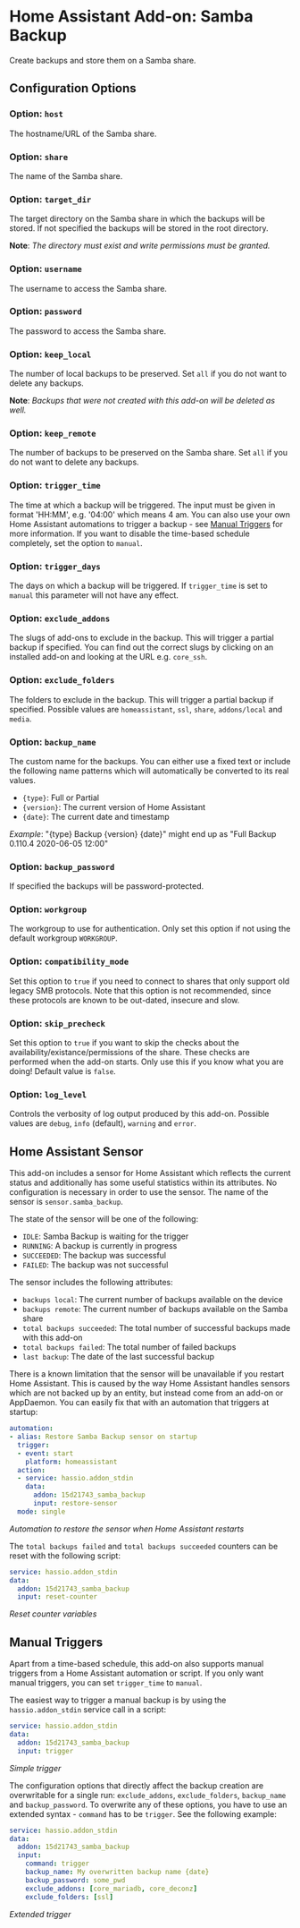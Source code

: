 # Home Assistant Add-on: Samba Backup

Create backups and store them on a Samba share.

## Configuration Options

### Option: `host`

The hostname/URL of the Samba share.

### Option: `share`

The name of the Samba share.

### Option: `target_dir`

The target directory on the Samba share in which the backups will be stored. If not specified the backups will be stored in the root directory.

**Note**: _The directory must exist and write permissions must be granted._

### Option: `username`

The username to access the Samba share.

### Option: `password`

The password to access the Samba share.

### Option: `keep_local`

The number of local backups to be preserved. Set `all` if you do not want to delete any backups.

**Note**: _Backups that were not created with this add-on will be deleted as well._

### Option: `keep_remote`

The number of backups to be preserved on the Samba share. Set `all` if you do not want to delete any backups.

### Option: `trigger_time`

The time at which a backup will be triggered. The input must be given in format 'HH:MM', e.g. '04:00' which means 4 am. You can also use your own Home Assistant automations to trigger a backup - see [Manual Triggers](https://github.com/thomasmauerer/hassio-addons/blob/master/samba-backup/DOCS.md#manual-triggers) for more information. If you want to disable the time-based schedule completely, set the option to `manual`.

### Option: `trigger_days`

The days on which a backup will be triggered. If `trigger_time` is set to `manual` this parameter will not have any effect.

### Option: `exclude_addons`

The slugs of add-ons to exclude in the backup. This will trigger a partial backup if specified. You can find out the correct slugs by clicking on an installed add-on and looking at the URL e.g. `core_ssh`.

### Option: `exclude_folders`

The folders to exclude in the backup. This will trigger a partial backup if specified. Possible values are `homeassistant`, `ssl`, `share`, `addons/local` and `media`.

### Option: `backup_name`

The custom name for the backups. You can either use a fixed text or include the following name patterns which will automatically be converted to its real values.

- `{type}`: Full or Partial
- `{version}`: The current version of Home Assistant
- `{date}`: The current date and timestamp

_Example_: "{type} Backup {version} {date}" might end up as "Full Backup 0.110.4 2020-06-05 12:00"

### Option: `backup_password`

If specified the backups will be password-protected.

### Option: `workgroup`

The workgroup to use for authentication. Only set this option if not using the default workgroup `WORKGROUP`.

### Option: `compatibility_mode`

Set this option to `true` if you need to connect to shares that only support old legacy SMB protocols. Note that this option is not recommended, since these protocols are known to be out-dated, insecure and slow.

### Option: `skip_precheck`

Set this option to `true` if you want to skip the checks about the availability/existance/permissions of the share. These checks are performed when the add-on starts. Only use this if you know what you are doing! Default value is `false`.

### Option: `log_level`

Controls the verbosity of log output produced by this add-on. Possible values are `debug`, `info` (default), `warning` and `error`.


## Home Assistant Sensor

This add-on includes a sensor for Home Assistant which reflects the current status and additionally has some useful statistics within its attributes. No configuration is necessary in order to use the sensor. The name of the sensor is `sensor.samba_backup`.


The state of the sensor will be one of the following:

- `IDLE`: Samba Backup is waiting for the trigger
- `RUNNING`: A backup is currently in progress
- `SUCCEEDED`: The backup was successful
- `FAILED`: The backup was not successful


The sensor includes the following attributes:

- `backups local`: The current number of backups available on the device
- `backups remote`: The current number of backups available on the Samba share
- `total backups succeeded`: The total number of successful backups made with this add-on
- `total backups failed`: The total number of failed backups
- `last backup`: The date of the last successful backup


There is a known limitation that the sensor will be unavailable if you restart Home Assistant. This is caused by the way Home Assistant handles sensors which are not backed up by an entity, but instead come from an add-on or AppDaemon. You can easily fix that with an automation that triggers at startup:


```yaml
automation:
- alias: Restore Samba Backup sensor on startup
  trigger:
  - event: start
    platform: homeassistant
  action:
  - service: hassio.addon_stdin
    data:
      addon: 15d21743_samba_backup
      input: restore-sensor
  mode: single
```

_Automation to restore the sensor when Home Assistant restarts_


The `total backups failed` and `total backups succeeded` counters can be reset with the following script:

```yaml
service: hassio.addon_stdin
data:
  addon: 15d21743_samba_backup
  input: reset-counter
```

_Reset counter variables_



## Manual Triggers

Apart from a time-based schedule, this add-on also supports manual triggers from a Home Assistant automation or script. If you only want manual triggers, you can set `trigger_time` to `manual`.

The easiest way to trigger a manual backup is by using the `hassio.addon_stdin` service call in a script:

```yaml
service: hassio.addon_stdin
data:
  addon: 15d21743_samba_backup
  input: trigger
```

_Simple trigger_

The configuration options that directly affect the backup creation are overwritable for a single run: `exclude_addons`, `exclude_folders`, `backup_name` and `backup_password`. To overwrite any of these options, you have to use an extended syntax - `command` has to be `trigger`. See the following example:

```yaml
service: hassio.addon_stdin
data:
  addon: 15d21743_samba_backup
  input:
    command: trigger
    backup_name: My overwritten backup name {date}
    backup_password: some_pwd
    exclude_addons: [core_mariadb, core_deconz]
    exclude_folders: [ssl]
```

_Extended trigger_
